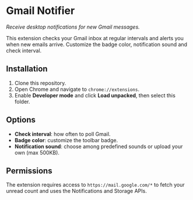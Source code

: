 # Gmail Notifier

*Receive desktop notifications for new Gmail messages.*

This extension checks your Gmail inbox at regular intervals and alerts you when new emails arrive. Customize the badge color, notification sound and check interval.

## Installation
1. Clone this repository.
2. Open Chrome and navigate to `chrome://extensions`.
3. Enable **Developer mode** and click **Load unpacked**, then select this folder.

## Options
- **Check interval**: how often to poll Gmail.
- **Badge color**: customize the toolbar badge.
- **Notification sound**: choose among predefined sounds or upload your own (max 500KB).

## Permissions
The extension requires access to `https://mail.google.com/*` to fetch your unread count and uses the Notifications and Storage APIs.
